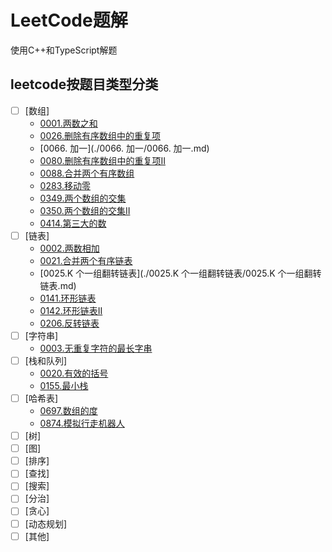 # LeetCode题解

使用C++和TypeScript解题

## leetcode按题目类型分类

+ [ ] [数组]
  - [0001.两数之和](./0001.两数之和/0001.两数之和.md)
  - [0026.删除有序数组中的重复项](./0026.删除有序数组中的重复项/0026.删除有序数组中的重复项.md)
  - [0066. 加一](./0066. 加一/0066. 加一.md)
  - [0080.删除有序数组中的重复项II](./0080.删除有序数组中的重复项II/0080.删除有序数组中的重复项II.md)
  - [0088.合并两个有序数组](./0088.合并两个有序数组/0088.合并两个有序数组.md)
  - [0283.移动零](./0283.移动零/0283.移动零.md)
  - [0349.两个数组的交集](./0349.两个数组的交集/0349.两个数组的交集.md)
  - [0350.两个数组的交集II](./0350.两个数组的交集II/0350.两个数组的交集II.md)
  - [0414.第三大的数](./0414.第三大的数/0414.第三大的数.md)
+ [ ] [链表]
  * [0002.两数相加](./0002.两数相加/0002.两数相加/readme.md)
  * [0021.合并两个有序链表](./0021.合并两个有序链表/0021.合并两个有序链表.md)
  * [0025.K 个一组翻转链表](./0025.K 个一组翻转链表/0025.K 个一组翻转链表.md)
  * [0141.环形链表](./0141.环形链表/0141.环形链表.md)
  * [0142.环形链表II](./0142.环形链表II/0142.环形链表II.md)
  * [0206.反转链表](./0206.反转链表/0206.反转链表.md)
+ [ ] [字符串]
  * [0003.无重复字符的最长字串](./0003.无重复字符的最长字串/0003.无重复字符的最长字串.md)
+ [ ] [栈和队列]
  * [0020.有效的括号](./0020.有效的括号/0020.有效的括号.md)
  * [0155.最小栈](./0155.最小栈/0155.最小栈.md)
+ [ ] [哈希表]
  * [0697.数组的度](./0697.数组的度/0697.数组的度.md)
  * [0874.模拟行走机器人](./0874.模拟行走机器人.md)
+ [ ] [树]
+ [ ] [图]
+ [ ] [排序]
+ [ ] [查找]
+ [ ] [搜索]
+ [ ] [分治]
+ [ ] [贪心]
+ [ ] [动态规划]
+ [ ] [其他]